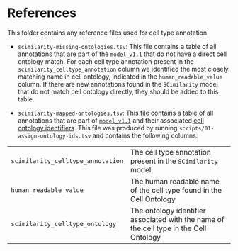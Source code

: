 # References

This folder contains any reference files used for cell type annotation. 

* `scimilarity-missing-ontologies.tsv`: This file contains a table of all annotations that are part of the [`model_v1.1`](https://zenodo.org/records/10685499) that do not have a direct cell ontology match. 
For each cell type annotation present in the `scimilarity_celltype_annotation` column we identified the most closely matching name in cell ontology, indicated in the `human_readable_value` column. 
If there are new annotations found in the `SCimilarity` model that do not match cell ontology directly, they should be added to this table. 

* `scimilarity-mapped-ontologies.tsv`: This file contains a table of all annotations that are part of [`model_v1.1`](https://zenodo.org/records/10685499) and their associated [cell ontology identifiers](https://www.ebi.ac.uk/ols4/ontologies/cl).
This file was produced by running `scripts/01-assign-ontology-ids.tsv` and contains the following columns: 

| | | 
| -| - | 
| `scimilarity_celltype_annotation` | The cell type annotation present in the `SCimilarity` model | 
| `human_readable_value` | The human readable name of the cell type found in the Cell Ontology | 
| `scimilarity_celltype_ontology` | The ontology identifier associated with the name of the cell type in the Cell Ontology | 
